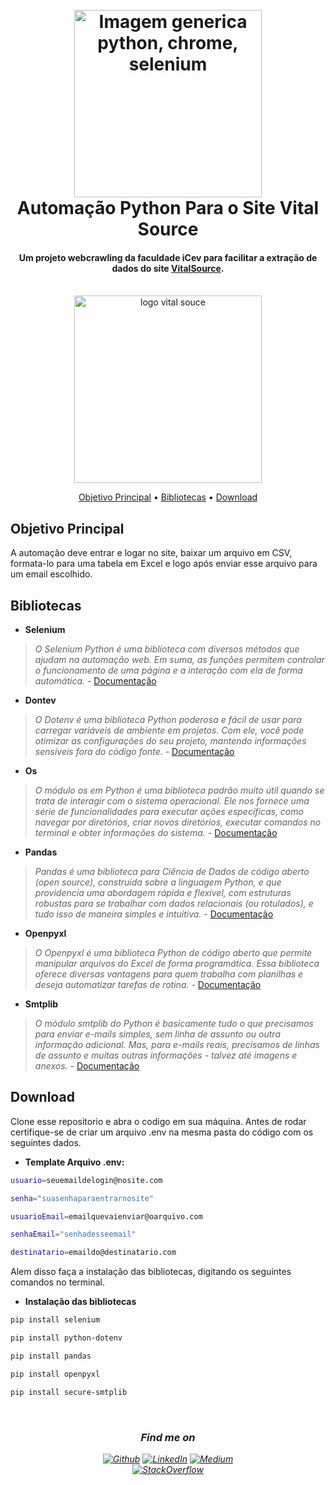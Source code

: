 
<h1 align="center">
  <br>
  <img src="https://o.remove.bg/downloads/8627e5f8-24fd-4f91-b50f-5edd850290e9/VYUOzavSHKjBxTKAa4LA_cover-removebg-preview.png" alt="Imagem generica python, chrome, selenium" width="300"></a>
  <br>
 Automação Python Para o Site Vital Source 
  <br>
</h1>

<h4 align="center">Um projeto webcrawling da faculdade iCev para facilitar a extração de dados do site <a href="https://www.vitalsource.com" target="_blank">VitalSource</a>.</h4>

<div align= "center">
<br>
  <img src="https://www.vitalsource.com/assets/vitalsource-logo-md-c6ec6c03a2315842b4177bb3bd220c13b0851e6f7deda215c6a8b09e1bb4bf7f.png" alt="logo vital souce" width="300"></a>
  <br>
</div>
<p align="center">
  <a href="#objetivo-principal">Objetivo Principal</a> •
  <a href="#bibliotecas">Bibliotecas</a> •
  <a href="#download">Download</a> 
</p>

## Objetivo Principal

A automação deve entrar e logar no site, baixar um arquivo em CSV, formata-lo para uma tabela em Excel e logo após enviar esse arquivo para um email escolhido.

## Bibliotecas

- **Selenium**<br>
>_O Selenium Python é uma biblioteca com diversos métodos que ajudam na automação web. Em suma, as funções permitem controlar o funcionamento de uma página e a interação com ela de forma automática._ - [Documentação](https://www.selenium.dev/pt-br/documentation/overview/)

- **Dontev**<br>
>_O Dotenv é uma biblioteca Python poderosa e fácil de usar para carregar variáveis de ambiente em projetos. Com ele, você pode otimizar as configurações do seu projeto, mantendo informações sensíveis fora do código fonte._ - [Documentação](https://www.npmjs.com/package/dotenv)

- **Os**<br>
>_O módulo os em Python é uma biblioteca padrão muito útil quando se trata de interagir com o sistema operacional. Ele nos fornece uma série de funcionalidades para executar ações específicas, como navegar por diretórios, criar novos diretórios, executar comandos no terminal e obter informações do sistema._ - [Documentação](https://docs.python.org/pt-br/3/library/os.html)

- **Pandas**
>_Pandas é uma biblioteca para Ciência de Dados de código aberto (open source), construída sobre a linguagem Python, e que providencia uma abordagem rápida e flexível, com estruturas robustas para se trabalhar com dados relacionais (ou rotulados), e tudo isso de maneira simples e intuitiva._ - [Documentação](https://pandas.pydata.org/docs/)

- **Openpyxl**
>_O Openpyxl é uma biblioteca Python de código aberto que permite manipular arquivos do Excel de forma programática. Essa biblioteca oferece diversas vantagens para quem trabalha com planilhas e deseja automatizar tarefas de rotina._ - [Documentação](https://openpyxl.readthedocs.io/en/stable/)

- **Smtplib**
>_O módulo smtplib do Python é basicamente tudo o que precisamos para enviar e-mails simples, sem linha de assunto ou outra informação adicional. Mas, para e-mails reais, precisamos de linhas de assunto e muitas outras informações - talvez até imagens e anexos._ - [Documentação](https://docs.python.org/3/library/smtplib.html)


## Download

Clone esse repositorio e abra o codigo em sua máquina. Antes de rodar certifique-se de criar um arquivo .env na mesma pasta do código com os seguintes dados.

- **Template Arquivo .env:**
```bash
usuario=seuemaildelogin@nosite.com

senha="suasenhaparaentrarnosite"

usuarioEmail=emailquevaienviar@oarquivo.com

senhaEmail="senhadesseemail"

destinatario=emaildo@destinatario.com

```
Alem disso faça a instalação das bibliotecas, digitando os seguintes comandos no terminal.
- **Instalação das bibliotecas**
```bash
pip install selenium
```
```bash
pip install python-dotenv
```
```bash
pip install pandas
```
```bash
pip install openpyxl
```
```bash
pip install secure-smtplib
```
<br>
<i>
<h3 align="center">Find me on</h3>
<p align="center"><a 
href="https://github.com/whosbea" target="_blank"><img alt="Github" 
src="https://img.shields.io/badge/GitHub-%2312100E.svg?&style=for-the-badge&logo=Github&logoColor=white" /></a> <a 
href="https://www.linkedin.com/in/beatriz-barreto-8b0076261/" target="_blank"><img alt="LinkedIn" 
src="https://img.shields.io/badge/linkedin-%2312100E.svg?&style=for-the-badge&logo=linkedin&logoColor=blue" /></a> <a 
href="https://www.instagram.com/whosbea3/" target="_blank"><img alt="Medium" 
src="https://img.shields.io/badge/Instagram-%2312100E?logo=instagram&.svg?&style=for-the-badge&logoColor=white" /></a><br><a 
href="https://discord.gg/h892wggshP" target="_blank"><img alt="StackOverflow" 
src="https://img.shields.io/badge/Discord-%2312100E?logo=discord&.svg?&style=for-the-badge&logoColor=white" /></a> 
</p>


